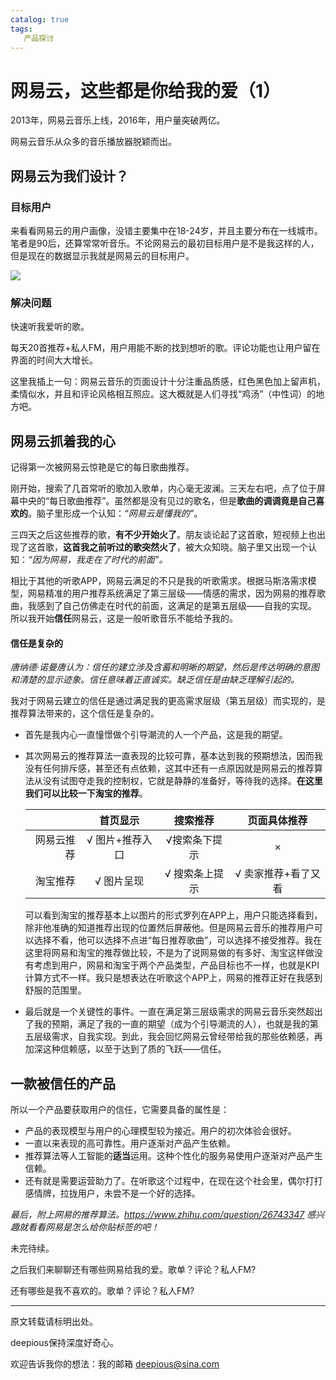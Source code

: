 ```yaml
---
catalog: true
tags:
   产品探讨
---
```

# 网易云，这些都是你给我的爱（1）

2013年，网易云音乐上线，2016年，用户量突破两亿。

网易云音乐从众多的音乐播放器脱颖而出。

## 网易云为我们设计？

### 目标用户

来看看网易云的用户画像，没错主要集中在18-24岁，并且主要分布在一线城市。笔者是90后，还算常常听音乐。不论网易云的最初目标用户是不是我这样的人，但是现在的数据显示我就是网易云的目标用户。

![](https://pic.36krcnd.com/201712/05020815/3d3bqlx722uamd94!1200)



### 解决问题

快速听我爱听的歌。

每天20首推荐+私人FM，用户用能不断的找到想听的歌。评论功能也让用户留在界面的时间大大增长。

这里我插上一句：网易云音乐的页面设计十分注重品质感，红色黑色加上留声机，柔情似水，并且和评论风格相互照应。这大概就是人们寻找“鸡汤”（中性词）的地方吧。

## 网易云抓着我的心

记得第一次被网易云惊艳是它的每日歌曲推荐。

刚开始，搜索了几首常听的歌加入歌单，内心毫无波澜。三天左右吧，点了位于屏幕中央的“每日歌曲推荐”。虽然都是没有见过的歌名，但是**歌曲的调调竟是自己喜欢的**。脑子里形成一个认知：*“网易云是懂我的”*。

三四天之后这些推荐的歌，**有不少开始火了**。朋友谈论起了这首歌，短视频上也出现了这首歌，**这首我之前听过的歌突然火了**，被大众知晓。脑子里又出现一个认知：*“因为网易，我走在了时代的前面”。*

相比于其他的听歌APP，网易云满足的不只是我的听歌需求。根据马斯洛需求模型，网易精准的用户推荐系统满足了第三层级——情感的需求，因为网易的推荐歌曲，我感到了自己仿佛走在时代的前面，这满足的是第五层级——自我的实现。 所以我开始**信任**网易云，这是一般听歌音乐不能给予我的。 

#### 信任是复杂的

*唐纳德·诺曼唐认为：信任的建立涉及含蓄和明晰的期望，然后是传达明确的意图和清楚的显示迹象。信任意味着正直诚实。缺乏信任是由缺乏理解引起的。*

我对于网易云建立的信任是通过满足我的更高需求层级（第五层级）而实现的，是推荐算法带来的，这个信任是复杂的。

- 首先是我内心一直憧憬做个引导潮流的人一个产品，这是我的期望。

- 其次网易云的推荐算法一直表现的比较可靠，基本达到我的预期想法，因而我没有任何排斥感，甚至还有点依赖，这其中还有一点原因就是网易云的推荐算法从没有试图夺走我的控制权，它就是静静的准备好，等待我的选择。**在这里我们可以比较一下淘宝的推荐**。

  |            |    首页显示     |    搜索推荐    |    页面具体推荐     |
  | ---------: | :-------------: | :------------: | :-----------------: |
  | 网易云推荐 | √ 图片+推荐入口 | √搜索条下提示  |          ×          |
  |   淘宝推荐 |   √ 图片呈现    | √ 搜索条上提示 | √ 卖家推荐+看了又看 |

  可以看到淘宝的推荐基本上以图片的形式罗列在APP上，用户只能选择看到，除非他准确的知道推荐出现的位置然后屏蔽他。但是网易云音乐的推荐用户可以选择不看，他可以选择不点进“每日推荐歌曲”，可以选择不接受推荐。我在这里将网易和淘宝的推荐做比较，不是为了说网易做的有多好、淘宝这样做没有考虑到用户，网易和淘宝于两个产品类型，产品目标也不一样，也就是KPI计算方式不一样。我只是想表达在听歌这个APP上，网易的推荐正好在我感到舒服的范围里。

- 最后就是一个关键性的事件。一直在满足第三层级需求的网易云音乐突然超出了我的预期，满足了我的一直的期望（成为个引导潮流的人），也就是我的第五层级需求，自我实现。到此，我会回忆网易云曾经带给我的那些依赖感，再加深这种信赖感，以至于达到了质的飞跃——信任。

## 一款被信任的产品

所以一个产品要获取用户的信任，它需要具备的属性是：

- 产品的表现模型与用户的心理模型较为接近。用户的初次体验会很好。
- 一直以来表现的高可靠性。用户逐渐对产品产生依赖。
- 推荐算法等人工智能的**适当**运用。这种个性化的服务易使用户逐渐对产品产生信赖。
- 还有就是需要运营助力了。在听歌这个过程中，在现在这个社会里，偶尔打打感情牌，拉拢用户，未尝不是一个好的选择。



*最后，附上网易的推荐算法。https://www.zhihu.com/question/26743347  感兴趣就看看网易是怎么给你贴标签的吧！*



未完待续。

之后我们来聊聊还有哪些网易给我的爱。歌单？评论？私人FM?

还有哪些是我不喜欢的。歌单？评论？私人FM?

------

原文转载请标明出处。

deepious保持深度好奇心。

欢迎告诉我你的想法：我的邮箱 deepious@sina.com

